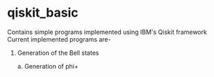# qiskit_basic
Contains simple programs implemented using IBM's Qiskit framework
Current implemented programs are-
1. Generation of the Bell states
   
   a. Generation of phi+
